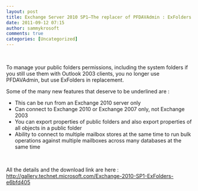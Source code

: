 ```yaml
---
layout: post
title: Exchange Server 2010 SP1–The replacer of PFDAVAdmin : ExFolders
date: 2011-09-12 07:15
author: sammykrosoft
comments: true
categories: [Uncategorized]
---
```

<p>&nbsp;<p>To manage your public folders permissions, including the system folders if you still use them with Outlook 2003 clients, you no longer use PFDAVAdmin, but use ExFolders in replacement.</p><p>Some of the many new features that deserve to be underlined are :</p><ul>   <li>This can be run from an Exchange 2010 server only </li>    <li>Can connect to Exchange 2010 or Exchange 2007 only, not Exchange 2003</li>    <li>You can export properties of public folders and also export properties of all objects in a public folder</li>    <li>Ability to connect to multiple mailbox stores at the same time to run bulk operations against multiple mailboxes across many databases at the same time</li> </ul><p>&nbsp;</p><p>All the details and the download link are here : <a title="http://gallery.technet.microsoft.com/Exchange-2010-SP1-ExFolders-e6bfd405" href="http://gallery.technet.microsoft.com/Exchange-2010-SP1-ExFolders-e6bfd405">http://gallery.technet.microsoft.com/Exchange-2010-SP1-ExFolders-e6bfd405</a></p></p>

